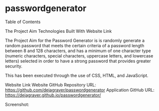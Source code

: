 # passwordgenerator
Table of Contents

The Project Aim
Technologies Built With
Website Link


The Project Aim for the Password Generator is is randomly generate a random password that meets the certain criteria of a password length between 8 and 128 characters, and has a minimum of one character type (numeric characters, special characters, uppercase letters, and lowercase letters) selected in order to have a strong password that provides greater security. 

This has been executed through the use of CSS, HTML, and JavaScript. 

Website Link
Website GitHub Repository URL: https://github.com/dejagraver/passwordgenerator
Application GitHub URL: https://dejagraver.github.io/passwordgenerator/ 

Screenshot: 

